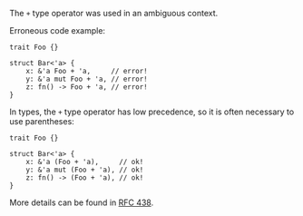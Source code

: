 The `+` type operator was used in an ambiguous context.

Erroneous code example:

```compile_fail,E0178
trait Foo {}

struct Bar<'a> {
    x: &'a Foo + 'a,     // error!
    y: &'a mut Foo + 'a, // error!
    z: fn() -> Foo + 'a, // error!
}
```

In types, the `+` type operator has low precedence, so it is often necessary
to use parentheses:

```
trait Foo {}

struct Bar<'a> {
    x: &'a (Foo + 'a),     // ok!
    y: &'a mut (Foo + 'a), // ok!
    z: fn() -> (Foo + 'a), // ok!
}
```

More details can be found in [RFC 438].

[RFC 438]: https://github.com/rust-lang/rfcs/pull/438
